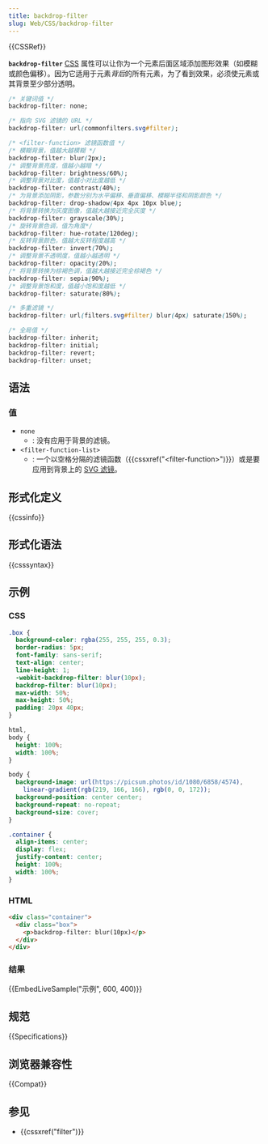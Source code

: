 ```yaml
---
title: backdrop-filter
slug: Web/CSS/backdrop-filter
---
```


{{CSSRef}}

**`backdrop-filter`** [CSS](/zh-CN/docs/Web/CSS) 属性可以让你为一个元素后面区域添加图形效果（如模糊或颜色偏移）。因为它适用于元素*背后*的所有元素，为了看到效果，必须使元素或其背景至少部分透明。

```css
/* 关键词值 */
backdrop-filter: none;

/* 指向 SVG 滤镜的 URL */
backdrop-filter: url(commonfilters.svg#filter);

/* <filter-function> 滤镜函数值 */
/* 模糊背景，值越大越模糊 */
backdrop-filter: blur(2px);
/* 调整背景亮度，值越小越暗 */
backdrop-filter: brightness(60%);
/* 调整背景对比度，值越小对比度越低 */
backdrop-filter: contrast(40%);
/* 为背景添加阴影，参数分别为水平偏移、垂直偏移、模糊半径和阴影颜色 */
backdrop-filter: drop-shadow(4px 4px 10px blue);
/* 将背景转换为灰度图像，值越大越接近完全灰度 */
backdrop-filter: grayscale(30%);
/* 旋转背景色调，值为角度*/
backdrop-filter: hue-rotate(120deg);
/* 反转背景颜色，值越大反转程度越高 */
backdrop-filter: invert(70%);
/* 调整背景不透明度，值越小越透明 */
backdrop-filter: opacity(20%);
/* 将背景转换为棕褐色调，值越大越接近完全棕褐色 */
backdrop-filter: sepia(90%);
/* 调整背景饱和度，值越小饱和度越低 */
backdrop-filter: saturate(80%);

/* 多重滤镜 */
backdrop-filter: url(filters.svg#filter) blur(4px) saturate(150%);

/* 全局值 */
backdrop-filter: inherit;
backdrop-filter: initial;
backdrop-filter: revert;
backdrop-filter: unset;
```

## 语法

### 值

- `none`
  - : 没有应用于背景的滤镜。
- `<filter-function-list>`
  - : 一个以空格分隔的滤镜函数（{{cssxref("&lt;filter-function&gt;")}}）或是要应用到背景上的 [SVG 滤镜](/zh-CN/docs/Web/SVG/Element/filter)。

## 形式化定义

{{cssinfo}}

## 形式化语法

{{csssyntax}}

## 示例

### CSS

```css
.box {
  background-color: rgba(255, 255, 255, 0.3);
  border-radius: 5px;
  font-family: sans-serif;
  text-align: center;
  line-height: 1;
  -webkit-backdrop-filter: blur(10px);
  backdrop-filter: blur(10px);
  max-width: 50%;
  max-height: 50%;
  padding: 20px 40px;
}

html,
body {
  height: 100%;
  width: 100%;
}

body {
  background-image: url(https://picsum.photos/id/1080/6858/4574),
    linear-gradient(rgb(219, 166, 166), rgb(0, 0, 172));
  background-position: center center;
  background-repeat: no-repeat;
  background-size: cover;
}

.container {
  align-items: center;
  display: flex;
  justify-content: center;
  height: 100%;
  width: 100%;
}
```

### HTML

```html
<div class="container">
  <div class="box">
    <p>backdrop-filter: blur(10px)</p>
  </div>
</div>
```

### 结果

{{EmbedLiveSample("示例", 600, 400)}}

## 规范

{{Specifications}}

## 浏览器兼容性

{{Compat}}

## 参见

- {{cssxref("filter")}}
